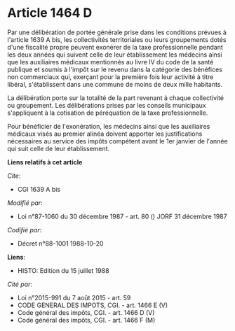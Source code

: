 # Article 1464 D

Par une délibération de portée générale prise dans les conditions prévues à l'article 1639 A bis, les collectivités
territoriales ou leurs groupements dotés d'une fiscalité propre peuvent exonérer de la taxe professionnelle pendant les deux
années qui suivent celle de leur établissement les médecins ainsi que les auxiliaires médicaux mentionnés au livre IV du code
de la santé publique  et soumis à l'impôt sur le revenu dans la catégorie des bénéfices non commerciaux qui, exerçant pour la
première fois leur activité à titre libéral, s'établissent dans une commune de moins de deux mille habitants.

La délibération porte sur la totalité de la part revenant à chaque collectivité ou groupement. Les délibérations prises par
les conseils municipaux s'appliquent à la cotisation de péréquation de la taxe professionnelle.

Pour bénéficier de l'exonération, les médecins ainsi que les auxiliaires médicaux visés au premier alinéa doivent apporter
les justifications nécessaires au service des impôts compétent avant le 1er janvier de l'année qui suit celle de leur
établissement.

**Liens relatifs à cet article**

_Cite_:

  - CGI 1639 A bis

_Modifié par_:

  - Loi n°87-1060 du 30 décembre 1987 - art. 80 () JORF 31 décembre 1987

_Codifié par_:

  - Décret n°88-1001 1988-10-20

**Liens**:

  - HISTO: Edition du 15 juillet 1988

_Cité par_:

  - Loi n°2015-991 du 7 août 2015 - art. 59
  - CODE GENERAL DES IMPOTS, CGI. - art. 1466 E (V)
  - Code général des impôts, CGI. - art. 1466 D (V)
  - Code général des impôts, CGI. - art. 1466 F (M)
